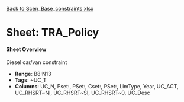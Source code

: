 [Back to Scen_Base_constraints.xlsx](README.md)

# Sheet: TRA_Policy

#### Sheet Overview

Diesel car/van constraint

- **Range**: B8:N13
- **Tags**: ~UC_T
- **Columns**: UC_N, Pset:, PSet:, Cset:, PSet:, LimType, Year, UC_ACT, UC_RHSRT~NI, UC_RHSRT~SI, UC_RHSRT~0, UC_Desc

